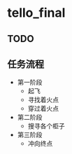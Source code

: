 # tello_final
## TODO

## 任务流程

* 第一阶段
  * 起飞
  * 寻找着火点
  * 穿过着火点
* 第二阶段
  * 搜寻各个柜子
* 第三阶段
  * 冲向终点
